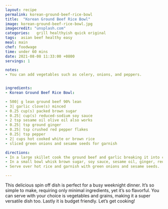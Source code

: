 ```yaml
---
layout: recipe
permalink: korean-ground-beef-rice-bowl
title:  "Korean Ground Beef Rice Bowl"
image: korean-ground-beef-rice-bowl.jpg
imagecredit: "unsplash.com"
categories:   grill healthyish quick original
tags:  asian beef healthy easy
meal: main
chef: foodwage
time: under 60 mins
date: 2021-08-08 11:33:00 +0800
servings: 1

notes:
- You can add vegetables such as celery, onions, and peppers.


ingredients:
- Korean Ground Beef Rice Bowl:

- 500| g lean ground beef 90% lean
- 3| garlic clove(s) minced
- 0.25 cup(s) packed brown sugar
- 0.25| cup(s) reduced-sodium soy sauce
- 2 tsp sesame oil olive oil also works
- 0.25| tsp ground ginger
- 0.25| tsp crushed red pepper flakes
- 0.25| tsp pepper
- 2| cups hot cooked white or brown rice
- sliced green onions and sesame seeds for garnish

directions:
- In a large skillet cook the ground beef and garlic breaking it into crumbles over medium heat until no longer pink.
- In a small bowl whisk brown sugar, soy sauce, sesame oil, ginger, red pepper flakes and pepper. Pour over the ground beef and let simmer for another minute or two.
- Serve over hot rice and garnish with green onions and sesame seeds.

---
```


This delicious spin off dish is perfect for a busy weeknight dinner. It’s so simple to make, requiring only minimal ingredients, yet it’s so flavorful.
You can serve with your choice is vegetables and grains, making it a super versatile dish too. Lastly it is budget friendly. Let’s get cooking!